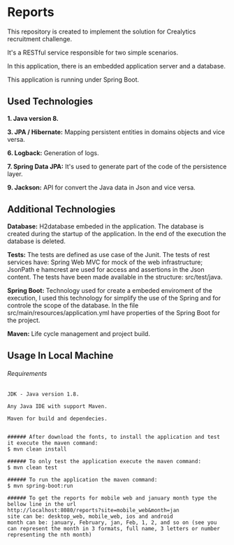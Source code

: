 # Reports
This repository is created to implement the solution for Crealytics recruitment challenge.

It's a RESTful service responsible for two simple scenarios.

In this application, there is an embedded application server and a database.

This application is running under Spring Boot.


## Used Technologies

**1. Java version 8.**

**3. JPA / Hibernate:** Mapping persistent entities in domains objects and vice versa.

**6. Logback:** Generation of logs.

**7. Spring Data JPA:** It's used to generate part of the code of the persistence layer.

**9. Jackson:** API for convert the Java data in Json and vice versa.

## Additional Technologies

**Database:** H2database embeded in the application. The database is created during the startup of the application. In the end of the execution the database is deleted.

**Tests:** The tests are defined as use case of the Junit. The tests of rest services have: Spring Web MVC for mock of the web infrastructure; JsonPath e hamcrest are used for access and assertions in the Json content. The tests have been made available in the structure: src/test/java.

**Spring Boot:** Technology used for create a embeded enviroment of the execution, I used this technology for simplify the use of the Spring and for controle the scope of the database. In the file src/main/resources/application.yml have properties of the Spring Boot for the project.

**Maven:** Life cycle management and project build.


## Usage In Local Machine

###### Requirements
```
JDK - Java version 1.8.

Any Java IDE with support Maven.

Maven for build and dependecies.


###### After download the fonts, to install the application and test it execute the maven command:
$ mvn clean install

###### To only test the application execute the maven command:
$ mvn clean test

###### To run the application the maven command:
$ mvn spring-boot:run

###### To get the reports for mobile web and january month type the bellow line in the url
http://localhost:8080/reports?site=mobile_web&month=jan
site can be: desktop_web, mobile_web, ios and android
month can be: january, February, jan, Feb, 1, 2, and so on (see you can represent the month in 3 formats, full name, 3 letters or number representing the nth month)

